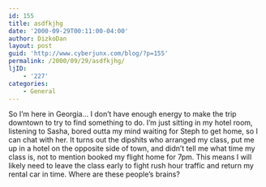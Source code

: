 ```yaml
---
id: 155
title: asdfkjhg
date: '2000-09-29T00:11:00-04:00'
author: DizkoDan
layout: post
guid: 'http://www.cyberjunx.com/blog/?p=155'
permalink: /2000/09/29/asdfkjhg/
ljID:
    - '227'
categories:
    - General
---
```


So I’m here in Georgia… I don’t have enough energy to make the trip downtown to try to find something to do. I’m just sitting in my hotel room, listening to Sasha, bored outta my mind waiting for Steph to get home, so I can chat with her. It turns out the dipshits who arranged my class, put me up in a hotel on the opposite side of town, and didn’t tell me what time my class is, not to mention booked my flight home for 7pm. This means I will likely need to leave the class early to fight rush hour traffic and return my rental car in time. Where are these people’s brains?